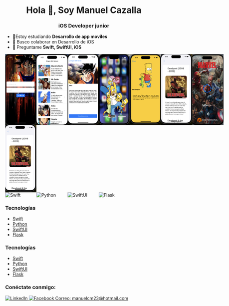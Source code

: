 <h1 align="center">Hola 👋, Soy Manuel Cazalla</h1>
<h3 align="center">iOS Developer junior</h3>

- 🔭Estoy estudiando **Desarrollo de app moviles**
- 👯 Busco colaborar  en Desarrollo de iOS
- 💬 Preguntame **Swift, SwiftUI, iOS**





<div style="display: flex;">
  <img src="https://github.com/ManuelCAZALLA/ManuelCAZALLA/raw/main/Captura%20de%20pantalla%202023-10-12%20a%20las%208.22.38.png"" alt="Imagen 1" style="width: 100px; height: auto;">
  <img src="https://github.com/ManuelCAZALLA/ManuelCAZALLA/blob/main/Captura%20de%20pantalla%202023-10-12%20a%20las%208.23.26.png" alt="Imagen 2" style="width: 100px; height: auto;">
  <img src="https://github.com/ManuelCAZALLA/ManuelCAZALLA/blob/main/Captura%20de%20pantalla%202023-10-12%20a%20las%208.23.45.png" alt="Imagen 3" style="width: 100px; height: auto;">
  <img src="https://github.com/ManuelCAZALLA/ManuelCAZALLA/blob/main/Captura%20de%20pantalla%202023-10-12%20a%20las%208.28.30.png" alt="Imagen 4" style="width: 100px; height: auto;">
  <img src="https://github.com/ManuelCAZALLA/ManuelCAZALLA/blob/main/Captura%20de%20pantalla%202023-10-12%20a%20las%208.28.54.png" alt="Imagen 5" style="width: 100px; height: auto;">
   <img src="https://github.com/ManuelCAZALLA/ManuelCAZALLA/blob/main/imagen6.png" alt="Imagen 6" style="width: 100px; height: auto;">
<img src="https://github.com/ManuelCAZALLA/ManuelCAZALLA/blob/main/Imagen7.png" alt="Imagen 7" style="width: 100px; height: auto;">
</div>


<div style="display: flex;">
  <img src="https://github.com/ManuelCAZALLA/ManuelCAZALLA/blob/main/imagen6.png" alt="Imagen 6" style="width: 100px; height: auto;">
</div>

<div style="display: flex;">
  <img src="[https://www.python.org/](https://www.google.com/search?q=swift+lenguaje+de+programacion+logo&tbm=isch&ved=2ahUKEwiN3bG62NWCAxXMuycCHYsNA0oQ2-cCegQIABAA&oq=swift+len&gs_lcp=CgNpbWcQARgBMgUIABCABDIFCAAQgAQyBQgAEIAEMgUIABCABDIFCAAQgAQyBQgAEIAEMgQIABAeMgQIABAeMgQIABAeMgQIABAeOgQIIxAnOgoIABCABBCKBRBDUJEHWMwOYKshaABwAHgAgAGKAogBsgaSAQUxLjIuMpgBAKABAaoBC2d3cy13aXotaW1nwAEB&sclient=img&ei=w_JcZc3vMcz3nsEPi5uM0AQ&bih=565&biw=992&rlz=1C5CHFA_enES1027ES1027#imgrc=RU9t55LQnXgmAM))" alt="Swift" style="width: 100px; height: auto;">
  <img src="enlace_directo_a_la_imagen_de_python" alt="Python" style="width: 100px; height: auto;">
  <img src="enlace_directo_a_la_imagen_de_swiftui" alt="SwiftUI" style="width: 100px; height: auto;">
  <img src="enlace_directo_a_la_imagen_de_flask" alt="Flask" style="width: 100px; height: auto;">
</div>

### Tecnologías
- [Swift](https://www.python.org/)
- [Python](https://developer.mozilla.org/en-US/docs/Web/JavaScript)
- [SwiftUI](https://reactjs.org/)
- [Flask](https://flask.palletsprojects.com/)

### Tecnologías
- [Swift]([https://www.python.org/](https://www.google.com/search?q=swift+lenguaje+de+programacion+logo&tbm=isch&ved=2ahUKEwiN3bG62NWCAxXMuycCHYsNA0oQ2-cCegQIABAA&oq=swift+len&gs_lcp=CgNpbWcQARgBMgUIABCABDIFCAAQgAQyBQgAEIAEMgUIABCABDIFCAAQgAQyBQgAEIAEMgQIABAeMgQIABAeMgQIABAeMgQIABAeOgQIIxAnOgoIABCABBCKBRBDUJEHWMwOYKshaABwAHgAgAGKAogBsgaSAQUxLjIuMpgBAKABAaoBC2d3cy13aXotaW1nwAEB&sclient=img&ei=w_JcZc3vMcz3nsEPi5uM0AQ&bih=565&biw=992&rlz=1C5CHFA_enES1027ES1027#imgrc=RU9t55LQnXgmAM))
- [Python](https://developer.mozilla.org/en-US/docs/Web/JavaScript)
- [SwiftUI](https://reactjs.org/)
- [Flask](https://flask.palletsprojects.com/)






<h3 align="left">Conéctate conmigo:</h3>
<p align="left">
  <a href="https://linkedin.com/in/manuel-cazalla-colmenero-965bb110a" target="_blank">
    <img src="https://raw.githubusercontent.com/rahuldkjain/github-profile-readme-generator/master/src/images/icons/Social/linked-in-alt.svg" alt="LinkedIn" height="30" width="40" />
  </a>
  <a href="https://www.facebook.com/manuel.cazallacolmenero" target="_blank">
    <img src="https://simpleicons.org/icons/facebook.svg" alt="Facebook" height="30" width="40" />
  </a>
  <a href="mailto:manuelcm23@hotmail.com">Correo: manuelcm23@hotmail.com</a>
</p>







